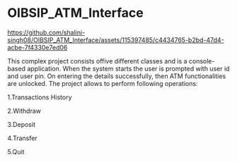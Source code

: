 # OIBSIP_ATM_Interface

https://github.com/shalini-singh08/OIBSIP_ATM_Interface/assets/115397485/c4434765-b2bd-47d4-acbe-7f4330e7ed06

This complex project consists offive different classes and is a console-based application. When the system starts the user is
prompted with user id and user pin. On entering the details successfully, then ATM functionalities
are unlocked. The project allows to perform following operations:

1.Transactions History

2.Withdraw

3.Deposit

4.Transfer

5.Quit
